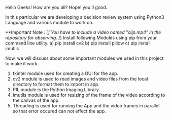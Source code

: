 Hello Geeks! How are you all? Hope! you'll good.

In this particular we are developing a decision review system using Python3 Language and various module to work on.

**Important Note :
    [*] You have to include a video named "clip.mp4" in the repository for observing.
    [*] Install following Modules using pip from your command line utility.
        a) pip install cv2
        b) pip install pillow
        c) pip install imutils
    

Now, we will discuss about some important modules we used in this project to make it work.
1. tkinter module used for creating a GUI for the app.
2. cv2 module is used to read images and video files from the local directory to format them to import in app.
3. PIL module is the Python Imaging Library.
4. imutils module is used for resizing of the frame of the video according to the canvas of the app.
5. Threading is used for running the App and the video frames in parallel so that error occured can not effect the app.